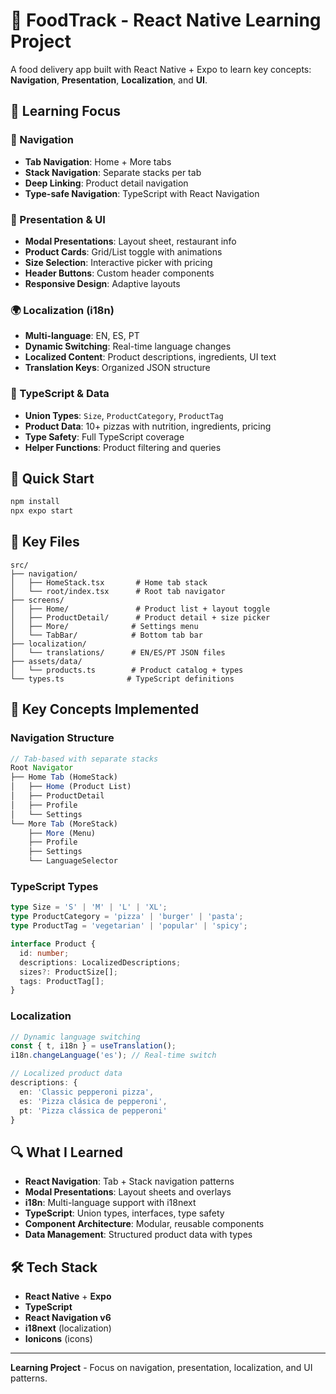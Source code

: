 # 🍕 FoodTrack - React Native Learning Project

A food delivery app built with React Native + Expo to learn key concepts: **Navigation**, **Presentation**, **Localization**, and **UI**.

## 🎯 Learning Focus

### 🧭 Navigation
- **Tab Navigation**: Home + More tabs
- **Stack Navigation**: Separate stacks per tab
- **Deep Linking**: Product detail navigation
- **Type-safe Navigation**: TypeScript with React Navigation

### 🎨 Presentation & UI
- **Modal Presentations**: Layout sheet, restaurant info
- **Product Cards**: Grid/List toggle with animations
- **Size Selection**: Interactive picker with pricing
- **Header Buttons**: Custom header components
- **Responsive Design**: Adaptive layouts

### 🌍 Localization (i18n)
- **Multi-language**: EN, ES, PT
- **Dynamic Switching**: Real-time language changes
- **Localized Content**: Product descriptions, ingredients, UI text
- **Translation Keys**: Organized JSON structure

### 🔧 TypeScript & Data
- **Union Types**: `Size`, `ProductCategory`, `ProductTag`
- **Product Data**: 10+ pizzas with nutrition, ingredients, pricing
- **Type Safety**: Full TypeScript coverage
- **Helper Functions**: Product filtering and queries

## 🚀 Quick Start

```bash
npm install
npx expo start
```

## 📁 Key Files

```
src/
├── navigation/
│   ├── HomeStack.tsx       # Home tab stack
│   └── root/index.tsx      # Root tab navigator
├── screens/
│   ├── Home/               # Product list + layout toggle
│   ├── ProductDetail/      # Product detail + size picker
│   ├── More/              # Settings menu
│   └── TabBar/            # Bottom tab bar
├── localization/
│   └── translations/      # EN/ES/PT JSON files
├── assets/data/
│   └── products.ts        # Product catalog + types
└── types.ts              # TypeScript definitions
```

## 🎯 Key Concepts Implemented

### Navigation Structure
```typescript
// Tab-based with separate stacks
Root Navigator
├── Home Tab (HomeStack)
│   ├── Home (Product List)
│   ├── ProductDetail
│   ├── Profile
│   └── Settings
└── More Tab (MoreStack)
    ├── More (Menu)
    ├── Profile
    ├── Settings
    └── LanguageSelector
```

### TypeScript Types
```typescript
type Size = 'S' | 'M' | 'L' | 'XL';
type ProductCategory = 'pizza' | 'burger' | 'pasta';
type ProductTag = 'vegetarian' | 'popular' | 'spicy';

interface Product {
  id: number;
  descriptions: LocalizedDescriptions;
  sizes?: ProductSize[];
  tags: ProductTag[];
}
```

### Localization
```typescript
// Dynamic language switching
const { t, i18n } = useTranslation();
i18n.changeLanguage('es'); // Real-time switch

// Localized product data
descriptions: {
  en: 'Classic pepperoni pizza',
  es: 'Pizza clásica de pepperoni',
  pt: 'Pizza clássica de pepperoni'
}
```

## 🔍 What I Learned

- **React Navigation**: Tab + Stack navigation patterns
- **Modal Presentations**: Layout sheets and overlays
- **i18n**: Multi-language support with i18next
- **TypeScript**: Union types, interfaces, type safety
- **Component Architecture**: Modular, reusable components
- **Data Management**: Structured product data with types

## 🛠️ Tech Stack

- **React Native** + **Expo**
- **TypeScript**
- **React Navigation v6**
- **i18next** (localization)
- **Ionicons** (icons)

---

**Learning Project** - Focus on navigation, presentation, localization, and UI patterns.

